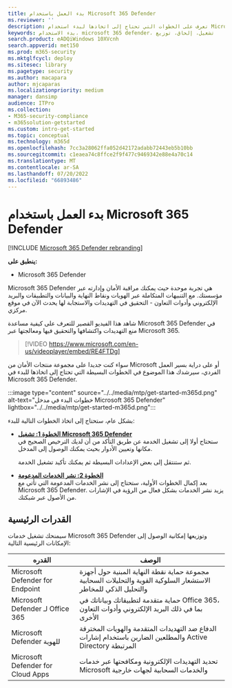 ```yaml
---
title: بدء العمل باستخدام Microsoft 365 Defender
ms.reviewer: ''
description: تعرف على الخطوات التي تحتاج إلى اتخاذها لبدء استخدام Microsoft 365 Defender
keywords: بدء الاستخدام، microsoft 365 defender، تشغيل، إلحاق، توزيع
search.product: eADQiWindows 10XVcnh
search.appverid: met150
ms.prod: m365-security
ms.mktglfcycl: deploy
ms.sitesec: library
ms.pagetype: security
ms.author: macapara
author: mjcaparas
ms.localizationpriority: medium
manager: dansimp
audience: ITPro
ms.collection:
- M365-security-compliance
- m365solution-getstarted
ms.custom: intro-get-started
ms.topic: conceptual
ms.technology: m365d
ms.openlocfilehash: 7cc3a28062ffa052d42172adabb72443eb5b10bb
ms.sourcegitcommit: c1eaea74c8ffce2f9f477c9469342e88e4a70c14
ms.translationtype: MT
ms.contentlocale: ar-SA
ms.lasthandoff: 07/20/2022
ms.locfileid: "66893486"
---
```

# <a name="get-started-with-microsoft-365-defender"></a>بدء العمل باستخدام Microsoft 365 Defender

[!INCLUDE [Microsoft 365 Defender rebranding](../includes/microsoft-defender.md)]

**ينطبق على:**
- Microsoft 365 Defender

Microsoft 365 Defender هي تجربة موحدة حيث يمكنك مراقبة الأمان وإدارته عبر مؤسستك. مع التنبيهات المتكاملة عبر الهويات ونقاط النهاية والبيانات والتطبيقات والبريد الإلكتروني وأدوات التعاون - التحقيق في التهديدات والاستجابة لها يحدث الآن في موقع مركزي. 

شاهد هذا الفيديو القصير للتعرف على كيفية مساعدة Microsoft 365 Defender في منع التهديدات واكتشافها والتحقيق فيها ومعالجتها عبر Microsoft 365.  
> [!VIDEO https://www.microsoft.com/en-us/videoplayer/embed/RE4FTDg]

سواء كنت جديدا على مجموعة منتجات الأمان من Microsoft أو على دراية بسير العمل الفردي، سيرشدك هذا الموضوع في الخطوات البسيطة التي تحتاج إلى اتخاذها للبدء في Microsoft 365 Defender.

:::image type="content" source="../../media/mtp/get-started-m365d.png" alt-text="خطوات البدء في مدخل Microsoft 365 Defender" lightbox="../../media/mtp/get-started-m365d.png":::

بشكل عام، ستحتاج إلى اتخاذ الخطوات التالية للبدء:

- **[الخطوة 1: تشغيل Microsoft 365 Defender](m365d-enable.md)** <br>
    ستحتاج أولا إلى تشغيل الخدمة عن طريق التأكد من أن لديك الترخيص الصحيح في مكانها وتعيين الأدوار بحيث يمكنك الوصول إلى المدخل. 

    ثم ستنتقل إلى بعض الإعدادات البسيطة ثم يمكنك تأكيد تشغيل الخدمة.

- **[الخطوة 2: نشر الخدمات المدعومة](deploy-supported-services.md)** <br>
    بعد إكمال الخطوات الأولية، ستحتاج إلى نشر الخدمات المدعومة التي تأتي مع Microsoft 365 Defender. يزيد نشر الخدمات بشكل فعال من الرؤية في الإشارات من الأصول عبر شبكتك.


## <a name="key-capabilities"></a>القدرات الرئيسية

سيمنحك تشغيل خدمات Microsoft 365 Defender وتوزيعها إمكانية الوصول إلى الإمكانات الرئيسية التالية:


| القدره | الوصف |
| ------ | ------ |
| Microsoft Defender for Endpoint | مجموعة حماية نقطة النهاية المبنية حول أجهزة الاستشعار السلوكية القوية والتحليلات السحابية والتحليل الذكي للمخاطر |
|Microsoft Defender لـ Office 365 | حماية متقدمة لتطبيقاتك وبياناتك في Office 365، بما في ذلك البريد الإلكتروني وأدوات التعاون الأخرى |
| Microsoft Defender للهوية | الدفاع ضد التهديدات المتقدمة والهويات المخترقة والمطلعين الضارين باستخدام إشارات Active Directory المرتبطة |
| Microsoft Defender for Cloud Apps | تحديد التهديدات الإلكترونية ومكافحتها عبر خدمات Microsoft والخدمات السحابية لجهات خارجية |
